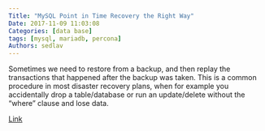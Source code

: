 ```yaml
---
Title: "MySQL Point in Time Recovery the Right Way"
Date: 2017-11-09 11:03:08
Categories: [data base]
tags: [mysql, mariadb, percona]
Authors: sedlav
---
```


Sometimes we need to restore from a backup, and then replay the transactions that happened after the backup was taken. This is a common procedure in most disaster recovery plans, when for example you accidentally drop a table/database or run an update/delete without the “where” clause and lose data.

[Link](https://www.percona.com/blog/2017/10/23/mysql-point-in-time-recovery-right-way/)
